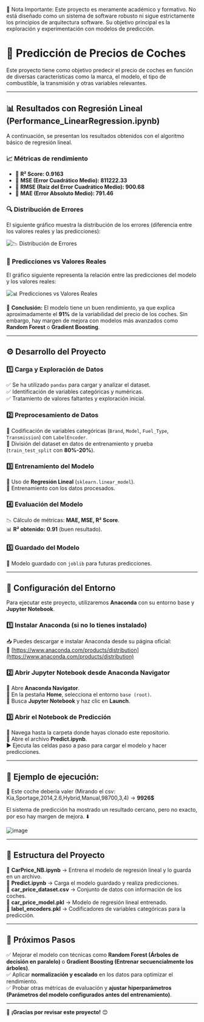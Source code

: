 📌 Nota Importante: Este proyecto es meramente académico y formativo. No está diseñado como un sistema de software robusto ni sigue estrictamente los principios de arquitectura software. Su objetivo principal es la exploración y experimentación con modelos de predicción.

# 🚗 Predicción de Precios de Coches  

Este proyecto tiene como objetivo predecir el precio de coches en función de diversas características como la marca, el modelo, el tipo de combustible, la transmisión y otras variables relevantes.  

---  

## 📊 Resultados con Regresión Lineal (Performance_LinearRegression.ipynb)

A continuación, se presentan los resultados obtenidos con el algoritmo básico de regresión lineal.

### 📈 Métricas de rendimiento  
- 🔹 **R² Score: 0.9163**  
- 🔹 **MSE (Error Cuadrático Medio): 811222.33**  
- 🔹 **RMSE (Raíz del Error Cuadrático Medio): 900.68**  
- 🔹 **MAE (Error Absoluto Medio): 791.46**  

### 🔍 Distribución de Errores  
El siguiente gráfico muestra la distribución de los errores (diferencia entre los valores reales y las predicciones):  

![📉 Distribución de Errores](https://github.com/user-attachments/assets/1f8e47a6-e93f-476e-8120-482412995e37)

### 🎯 Predicciones vs Valores Reales  
El gráfico siguiente representa la relación entre las predicciones del modelo y los valores reales:  

![📊 Predicciones vs Valores Reales](https://github.com/user-attachments/assets/7f2e2b2c-ee3c-4383-8fbd-88544272c153)  

📌 **Conclusión:** El modelo tiene un buen rendimiento, ya que explica aproximadamente el **91%** de la variabilidad del precio de los coches. Sin embargo, hay margen de mejora con modelos más avanzados como **Random Forest** o **Gradient Boosting**.  

---  

## ⚙️ Desarrollo del Proyecto  

### 1️⃣ Carga y Exploración de Datos  
✅ Se ha utilizado `pandas` para cargar y analizar el dataset.  
✅ Identificación de variables categóricas y numéricas.  
✅ Tratamiento de valores faltantes y exploración inicial.  

### 2️⃣ Preprocesamiento de Datos  
🔹 Codificación de variables categóricas (`Brand`, `Model`, `Fuel_Type`, `Transmission`) con `LabelEncoder`.  
🔹 División del dataset en datos de entrenamiento y prueba (`train_test_split` con **80%-20%**).  

### 3️⃣ Entrenamiento del Modelo  
🔹 Uso de **Regresión Lineal** (`sklearn.linear_model`).  
🔹 Entrenamiento con los datos procesados.  

### 4️⃣ Evaluación del Modelo  
📉 Cálculo de métricas: **MAE, MSE, R² Score**.  
📊 **R² obtenido:** **0.91** (buen resultado).  

### 5️⃣ Guardado del Modelo  
💾 Modelo guardado con `joblib` para futuras predicciones.  

---  

## 🔧 Configuración del Entorno  

Para ejecutar este proyecto, utilizaremos **Anaconda** con su entorno base y **Jupyter Notebook**.  

### 1️⃣ Instalar Anaconda (si no lo tienes instalado)  
📥 Puedes descargar e instalar Anaconda desde su página oficial:  
🔗 [https://www.anaconda.com/products/distribution](https://www.anaconda.com/products/distribution)  

### 2️⃣ Abrir Jupyter Notebook desde Anaconda Navigator  
🔹 Abre **Anaconda Navigator**.  
🔹 En la pestaña **Home**, selecciona el entorno `base (root)`.  
🔹 Busca **Jupyter Notebook** y haz clic en **Launch**.  

### 3️⃣ Abrir el Notebook de Predicción  
📂 Navega hasta la carpeta donde hayas clonado este repositorio.  
📜 Abre el archivo **Predict.ipynb**.  
▶️ Ejecuta las celdas paso a paso para cargar el modelo y hacer predicciones.  

---  

## 📘 Ejemplo de ejecución:

💸 Este coche debería valer (Mirando el csv: Kia,Sportage,2014,2.6,Hybrid,Manual,98700,3,4) -> **9926$**

El sistema de predicción ha mostrado un resultado cercano, pero no exacto, por eso hay margen de mejora. ⬇️

![image](https://github.com/user-attachments/assets/e7c6b710-205c-4c5c-9137-daeddff063f9)

---

## 📂 Estructura del Proyecto

📜 **CarPrice_NB.ipynb** → Entrena el modelo de regresión lineal y lo guarda en un archivo.  
📜 **Predict.ipynb** → Carga el modelo guardado y realiza predicciones.  
📁 **car_price_dataset.csv** → Conjunto de datos con información de los coches.  
📁 **car_price_model.pkl** → Modelo de regresión lineal entrenado.  
📁 **label_encoders.pkl** → Codificadores de variables categóricas para la predicción.  

---

## 🚀 Próximos Pasos

✅ Mejorar el modelo con técnicas como **Random Forest (Árboles de decisión en paralelo)** o **Gradient Boosting (Entrenar secuencialmente los árboles)**.  
✅ Aplicar **normalización y escalado** en los datos para optimizar el rendimiento.  
✅ Probar otras métricas de evaluación y **ajustar hiperparámetros (Parámetros del modelo configurados antes del entrenamiento)**.  

---

🎉 **¡Gracias por revisar este proyecto!** 😊
